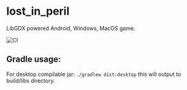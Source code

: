 # lost_in_peril
LibGDX powered Android, Windows, MacOS game.

![CI](https://github.com/timmay54/lost_in_peril/workflows/CI/badge.svg)

## Gradle usage:

For desktop compilable jar:
`./gradlew dist:desktop` 
this will output to build/libs directory.